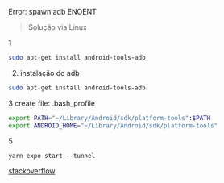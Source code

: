 Error: spawn adb ENOENT

> Solução via Linux

1
```bash
sudo apt-get install android-tools-adb
```

2. instalação do adb
```bash
sudo apt-get install android-tools-adb
```

3 create file: .bash_profile
```bash
export PATH="~/Library/Android/sdk/platform-tools":$PATH
export ANDROID_HOME="~/Library/Android/sdk/platform-tools"
```

5
```
yarn expo start --tunnel
```

[stackoverflow](https://stackoverflow.com/questions/38835931/react-native-adb-reverse-enoent)
